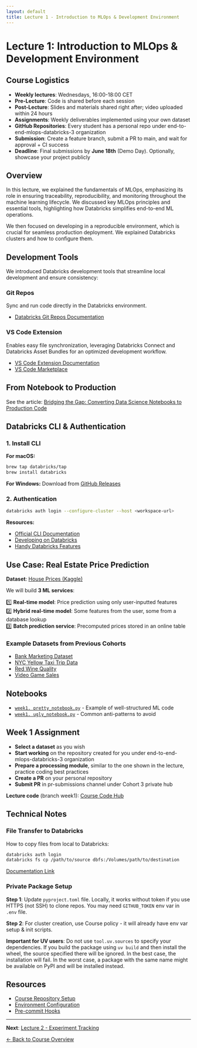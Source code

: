 ```yaml
---
layout: default
title: Lecture 1 - Introduction to MLOps & Development Environment
---
```


# Lecture 1: Introduction to MLOps & Development Environment

## Course Logistics

- **Weekly lectures**: Wednesdays, 16:00-18:00 CET
- **Pre-Lecture**: Code is shared before each session
- **Post-Lecture**: Slides and materials shared right after; video uploaded within 24 hours
- **Assignments**: Weekly deliverables implemented using your own dataset
- **GitHub Repositories**: Every student has a personal repo under end-to-end-mlops-databricks-3 organization
- **Submission**: Create a feature branch, submit a PR to main, and wait for approval + CI success
- **Deadline**: Final submissions by **June 18th** (Demo Day). Optionally, showcase your project publicly

## Overview

In this lecture, we explained the fundamentals of MLOps, emphasizing its role in ensuring traceability, reproducibility, and monitoring throughout the machine learning lifecycle. We discussed key MLOps principles and essential tools, highlighting how Databricks simplifies end-to-end ML operations.

We then focused on developing in a reproducible environment, which is crucial for seamless production deployment. We explained Databricks clusters and how to configure them.

## Development Tools

We introduced Databricks development tools that streamline local development and ensure consistency:

### Git Repos
Sync and run code directly in the Databricks environment.
- [Databricks Git Repos Documentation](https://docs.databricks.com/en/repos/index.html)

### VS Code Extension
Enables easy file synchronization, leveraging Databricks Connect and Databricks Asset Bundles for an optimized development workflow.
- [VS Code Extension Documentation](https://docs.databricks.com/en/dev-tools/vscode-ext/index.html)
- [VS Code Marketplace](https://marketplace.visualstudio.com/items?itemName=databricks.databricks)

## From Notebook to Production

See the article: [Bridging the Gap: Converting Data Science Notebooks to Production Code](https://marvelousmlops.substack.com/p/bridging-the-gap-converting-data)

## Databricks CLI & Authentication

### 1. Install CLI

**For macOS:**
```bash
brew tap databricks/tap
brew install databricks
```

**For Windows:**
Download from [GitHub Releases](https://github.com/databricks/cli/releases)

### 2. Authentication
```bash
databricks auth login --configure-cluster --host <workspace-url>
```

**Resources:**
- [Official CLI Documentation](https://docs.databricks.com/en/dev-tools/cli/install.html)
- [Developing on Databricks](https://marvelousmlops.substack.com/p/developing-on-databricks-without)
- [Handy Databricks Features](https://marvelousmlops.substack.com/p/handy-databricks-features-for-development)

## Use Case: Real Estate Price Prediction

**Dataset**: [House Prices (Kaggle)](https://www.kaggle.com/c/house-prices-advanced-regression-techniques/data)

We will build **3 ML services**:

1️⃣ **Real-time model**: Price prediction using only user-inputted features  
2️⃣ **Hybrid real-time model**: Some features from the user, some from a database lookup  
3️⃣ **Batch prediction service**: Precomputed prices stored in an online table

### Example Datasets from Previous Cohorts
- [Bank Marketing Dataset](https://www.kaggle.com/datasets/krantiswalke/bankfullcsv)
- [NYC Yellow Taxi Trip Data](https://www.kaggle.com/datasets/microize/newyork-yellow-taxi-trip-data-2020-2019)
- [Red Wine Quality](https://www.kaggle.com/code/nimapourmoradi/red-wine-quality)
- [Video Game Sales](https://www.kaggle.com/datasets/gregorut/videogamesales)

## Notebooks
- [`week1. pretty_notebook.py`](../notebooks/week1.%20pretty_notebook.py) - Example of well-structured ML code
- [`week1. ugly_notebook.py`](../notebooks/week1.%20ugly_notebook.py) - Common anti-patterns to avoid

## Week 1 Assignment

- **Select a dataset** as you wish
- **Start working** on the repository created for you under end-to-end-mlops-databricks-3 organization
- **Prepare a processing module**, similar to the one shown in the lecture, practice coding best practices
- **Create a PR** on your personal repository
- **Submit PR** in pr-submissions channel under Cohort 3 private hub

**Lecture code** (branch week1): [Course Code Hub](https://github.com/end-to-end-mlops-databricks-3/course-code-hub)

## Technical Notes

### File Transfer to Databricks

How to copy files from local to Databricks:

```bash
databricks auth login
databricks fs cp /path/to/source dbfs:/Volumes/path/to/destination
```

[Documentation Link](https://docs.gcp.databricks.com/en/dev-tools/cli/fs-commands.html)

### Private Package Setup

**Step 1**: Update `pyproject.toml` file. Locally, it works without token if you use HTTPS (not SSH) to clone repos. You may need `GITHUB_TOKEN` env var in `.env` file.

**Step 2**: For cluster creation, use Course policy - it will already have env var setup & init scripts.

**Important for UV users**: Do not use `tool.uv.sources` to specify your dependencies. If you build the package using `uv build` and then install the wheel, the source specified there will be ignored. In the best case, the installation will fail. In the worst case, a package with the same name might be available on PyPI and will be installed instead.

## Resources
- [Course Repository Setup](../README.md)
- [Environment Configuration](../pyproject.toml)
- [Pre-commit Hooks](../.pre-commit-config.yaml)

---

**Next**: [Lecture 2 - Experiment Tracking](lecture-2.md)

[← Back to Course Overview](../index.md)
